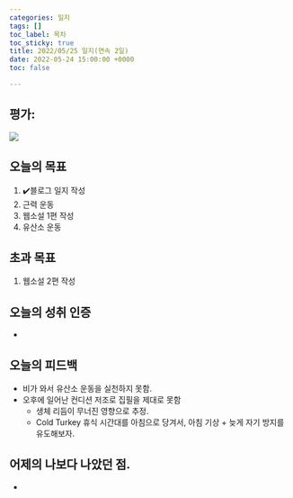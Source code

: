 ```yaml
---
categories: 일지
tags: []
toc_label: 목차
toc_sticky: true
title: 2022/05/25 일지(연속 2일)
date: 2022-05-24 15:00:00 +0000
toc: false

---
```

## 평가:

![](/blog/assets/images/c_rank.webp)

## 오늘의 목표

1. :heavy_check_mark:블로그 일지 작성
2. 근력 운동
3. 웹소설 1편 작성
4. 유산소 운동

## 초과 목표

1. 웹소설 2편 작성

## 오늘의 성취 인증

* 

## 오늘의 피드백

* 비가 와서 유산소 운동을 실천하지 못함.
* 오후에 일어난 컨디션 저조로 집필을 제대로 못함
  * 생체 리듬이 무너진 영향으로 추정.
  * Cold Turkey 휴식 시간대를 아침으로 당겨서, 아침 기상 + 늦게 자기 방지를 유도해보자.

## 어제의 나보다 나았던 점.

* 